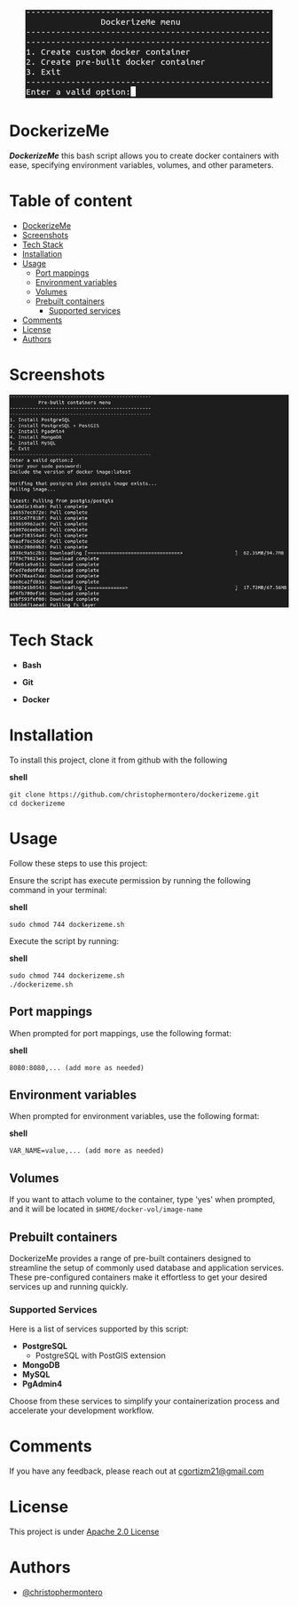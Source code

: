 <p align="center"><img src="assets/dockerizeme.png" alt="logo"></p>

# DockerizeMe
 
**_DockerizeMe_** this bash script allows you to create docker containers with ease, specifying environment variables, volumes, and other parameters.

# Table of content

- [DockerizeMe](#dockerizeme)
- [Screenshots](#screenshots)
- [Tech Stack](#tech-stack)
- [Installation](#installation)
- [Usage](#usage)
  - [Port mappings](#port-mappings)
  - [Environment variables](#environment-variables)
  - [Volumes](#volumes)
  - [Prebuilt containers](#prebuilt-containers)
    - [Supported services](#supported-services)
- [Comments](#comments)
- [License](#license)
- [Authors](#authors)

# Screenshots

![prebuilt](./assets/prebuilt.png)

# Tech Stack

- **Bash**

- **Git** 

- **Docker**

# Installation

To install this project, clone it from github with the following

**shell**

```
git clone https://github.com/christophermontero/dockerizeme.git
cd dockerizeme
```

# Usage

Follow these steps to use this project:

Ensure the script has execute permission by running the following command in your terminal:

**shell**

```
sudo chmod 744 dockerizeme.sh
```

Execute the script by running:

**shell**

```
sudo chmod 744 dockerizeme.sh
./dockerizeme.sh
```

## Port mappings

When prompted for port mappings, use the following format:

**shell**

```
8080:8080,... (add more as needed)
```

## Environment variables

When prompted for environment variables, use the following format:

**shell**

```
VAR_NAME=value,... (add more as needed)
```

## Volumes

If you want to attach volume to the container, type 'yes' when prompted, and it will be located in `$HOME/docker-vol/image-name`

## Prebuilt containers

DockerizeMe provides a range of pre-built containers designed to streamline the setup of commonly used database and application services. These pre-configured containers make it effortless to get your desired services up and running quickly.

### Supported Services

Here is a list of services supported by this script:

- **PostgreSQL**
  - PostgreSQL with PostGIS extension
- **MongoDB**
- **MySQL**
- **PgAdmin4**

Choose from these services to simplify your containerization process and accelerate your development workflow.

# Comments

If you have any feedback, please reach out at cgortizm21@gmail.com

# License

This project is under [Apache 2.0 License](https://www.apache.org/licenses/LICENSE-2.0)

# Authors

- [@christophermontero](https://github.com/christophermontero)

